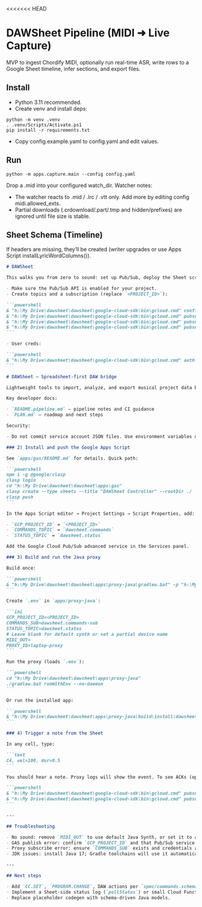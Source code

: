 <<<<<<< HEAD

# DAWSheet Pipeline (MIDI ➜ Live Capture)

MVP to ingest Chordify MIDI, optionally run real-time ASR, write rows to a Google Sheet timeline, infer sections, and export files.

## Install

- Python 3.11 recommended.
- Create venv and install deps:

```
python -m venv .venv
. .venv/Scripts/Activate.ps1
pip install -r requirements.txt
```

- Copy config.example.yaml to config.yaml and edit values.

## Run

```
python -m apps.capture.main --config config.yaml
```

Drop a .mid into your configured watch_dir.
Watcher notes:

- The watcher reacts to .mid / .lrc / .vtt only. Add more by editing config midi.allowed_exts.
- Partial downloads (.crdownload/.part/.tmp and hidden/prefixes) are ignored until file size is stable.

## Sheet Schema (Timeline)

If headers are missing, they’ll be created (writer upgrades or use Apps Script installLyricWordColumns()).

````markdown
# DAWSheet

This walks you from zero to sound: set up Pub/Sub, deploy the Sheet script, run the proxy, and trigger a note.

- Make sure the Pub/Sub API is enabled for your project.
- Create topics and a subscription (replace `<PROJECT_ID>`):

```powershell
& "h:\My Drive\dawsheet\dawsheet\google-cloud-sdk\bin\gcloud.cmd" config set project <PROJECT_ID>
& "h:\My Drive\dawsheet\dawsheet\google-cloud-sdk\bin\gcloud.cmd" pubsub topics create dawsheet.commands
& "h:\My Drive\dawsheet\dawsheet\google-cloud-sdk\bin\gcloud.cmd" pubsub topics create dawsheet.status
& "h:\My Drive\dawsheet\dawsheet\google-cloud-sdk\bin\gcloud.cmd" pubsub subscriptions create dawsheet.commands-sub --topic dawsheet.commands
```

- User creds:

```powershell
& "h:\My Drive\dawsheet\dawsheet\google-cloud-sdk\bin\gcloud.cmd" auth application-default login
```

# DAWSheet — Spreadsheet-first DAW bridge

Lightweight tools to import, analyze, and export musical project data between Google Sheets and DAWs.

Key developer docs:

- `README.pipeline.md` — pipeline notes and CI guidance
- `PLAN.md` — roadmap and next steps

Security:

- Do not commit service account JSON files. Use environment variables or encrypted CI secrets.

### 2) Install and push the Google Apps Script

See `apps/gas/README.md` for details. Quick path:

```powershell
npm i -g @google/clasp
clasp login
cd "h:\My Drive\dawsheet\dawsheet\apps\gas"
clasp create --type sheets --title "DAWSheet Controller" --rootDir ./
clasp push
```

In the Apps Script editor → Project Settings → Script Properties, add:

- `GCP_PROJECT_ID` = `<PROJECT_ID>`
- `COMMANDS_TOPIC` = `dawsheet.commands`
- `STATUS_TOPIC` = `dawsheet.status`

Add the Google Cloud Pub/Sub advanced service in the Services panel.

### 3) Build and run the Java proxy

Build once:

```powershell
& "h:\My Drive\dawsheet\dawsheet\apps\proxy-java\gradlew.bat" -p "h:\My Drive\dawsheet\dawsheet\apps\proxy-java" clean test installDist --no-daemon
```

Create `.env` in `apps/proxy-java`:

```ini
GCP_PROJECT_ID=<PROJECT_ID>
COMMANDS_SUB=dawsheet.commands-sub
STATUS_TOPIC=dawsheet.status
# Leave blank for default synth or set a partial device name
MIDI_OUT=
PROXY_ID=laptop-proxy
```

Run the proxy (loads `.env`):

```powershell
cd "h:\My Drive\dawsheet\dawsheet\apps\proxy-java"
./gradlew.bat runWithEnv --no-daemon
```

Or run the installed app:

```powershell
& "h:\My Drive\dawsheet\dawsheet\apps\proxy-java\build\install\dawsheet-proxy\bin\dawsheet-proxy.bat"
```

### 4) Trigger a note from the Sheet

In any cell, type:

```text
C4, vel=100, dur=0.5
```

You should hear a note. Proxy logs will show the event. To see ACKs (optional):

```powershell
& "h:\My Drive\dawsheet\dawsheet\google-cloud-sdk\bin\gcloud.cmd" pubsub subscriptions create status-sub --topic dawsheet.status
& "h:\My Drive\dawsheet\dawsheet\google-cloud-sdk\bin\gcloud.cmd" pubsub subscriptions pull status-sub --auto-ack --limit=10
```

---

## Troubleshooting

- No sound: remove `MIDI_OUT` to use default Java Synth, or set it to a visible device name (e.g., "Microsoft GS Wavetable Synth").
- GAS publish error: confirm `GCP_PROJECT_ID` and that Pub/Sub service is added in Apps Script.
- Proxy subscribe error: ensure `COMMANDS_SUB` exists and credentials are set (ADC or `GOOGLE_APPLICATION_CREDENTIALS`).
- JDK issues: install Java 17; Gradle toolchains will use it automatically.

---

## Next steps

- Add `CC.SET`, `PROGRAM.CHANGE`, DAW actions per `spec/commands.schema.json`.
- Implement a Sheet-side status log (`pollStatus`) or small Cloud Function.
- Replace placeholder codegen with schema-driven Java models.
````
